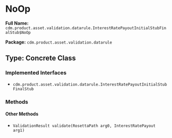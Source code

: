# NoOp

**Full Name:** `cdm.product.asset.validation.datarule.InterestRatePayoutInitialStubFinalStub$NoOp`

**Package:** `cdm.product.asset.validation.datarule`

## Type: Concrete Class

### Implemented Interfaces

- `cdm.product.asset.validation.datarule.InterestRatePayoutInitialStubFinalStub`

### Methods

#### Other Methods

- `ValidationResult validate(RosettaPath arg0, InterestRatePayout arg1)`

